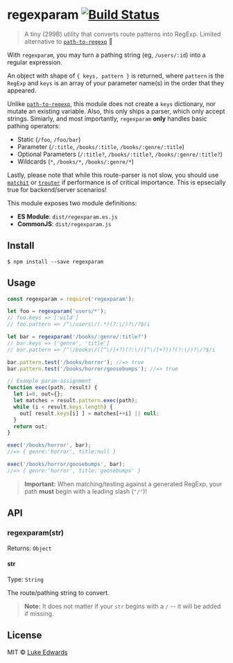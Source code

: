 # regexparam [![Build Status](https://travis-ci.org/lukeed/regexparam.svg?branch=master)](https://travis-ci.org/lukeed/regexparam)

> A tiny (299B) utility that converts route patterns into RegExp. Limited alternative to [`path-to-regexp`](https://github.com/pillarjs/path-to-regexp) 🙇

With `regexparam`, you may turn a pathing string (eg, `/users/:id`) into a regular expression.

An object with shape of `{ keys, pattern }` is returned, where `pattern` is the `RegExp` and `keys` is an array of your parameter name(s) in the order that they appeared.

Unlike [`path-to-regexp`](https://github.com/pillarjs/path-to-regexp), this module does not create a `keys` dictionary, nor mutate an existing variable. Also, this only ships a parser, which only accept strings. Simiarly, and most importantly, `regexparam` **only** handles basic pathing operators:

* Static (`/foo`, `/foo/bar`)
* Parameter (`/:title`, `/books/:title`, `/books/:genre/:title`)
* Optional Parameters (`/:title?`, `/books/:title?`, `/books/:genre/:title?`)
* Wildcards (`*`, `/books/*`, `/books/:genre/*`)

Lastly, please note that while this route-parser is not slow, you should use [`matchit`](https://github.com/lukeed/matchit#benchmarks) or [`trouter`](https://github.com/lukeed/trouter) if performance is of critical importance. This is epsecially true for backend/server scenarios!

This module exposes two module definitions:

* **ES Module**: `dist/regexparam.es.js`
* **CommonJS**: `dist/regexparam.js`

## Install

```
$ npm install --save regexparam
```


## Usage

```js
const regexparam = require('regexparam');

let foo = regexparam('users/*');
// foo.keys => ['wild']
// foo.pattern => /^\/users\/(.*)(?:\/)?\/?$/i

let bar = regexparam('/books/:genre/:title?')
// bar.keys => ['genre', 'title']
// bar.pattern => /^\/books\/([^\/]+?)(?:\/([^\/]+?))?(?:\/)?\/?$/i

bar.pattern.test('/books/horror'); //=> true
bar.pattern.test('/books/horror/goosebumps'); //=> true

// Example param-assignment
function exec(path, result) {
  let i=0, out={};
  let matches = result.pattern.exec(path);
  while (i < result.keys.length) {
    out[ result.keys[i] ] = matches[++i] || null;
  }
  return out;
}

exec('/books/horror', bar);
//=> { genre:'horror', title:null }

exec('/books/horror/goosebumps', bar);
//=> { genre:'horror', title:'goosebumps' }
```

> **Important:** When matching/testing against a generated RegExp, your path **must** begin with a leading slash (`"/"`)!

## API

### regexparam(str)

Returns: `Object`

#### str

Type: `String`

The route/pathing string to convert.

> **Note:** It does not matter if your `str` begins with a `/` -- it will be added if missing.

## License

MIT © [Luke Edwards](https://lukeed.com)
